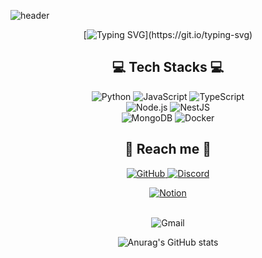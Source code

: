 ![header](https://capsule-render.vercel.app/api?type=slice&color=b19cdb&height=200&section=header&text=HanaSeol&fontSize=90&animation=twinkling&fontColor=2E2E2E)

<div align="center">

[![Typing SVG](https://readme-typing-svg.herokuapp.com?font=Square+Peg&size=33&duration=4000&color=9D6EF7&center=true&vCenter=true&width=550&height=80&lines=Hi%F0%9F%91%8B%2C+I'm+Hanaseol!++;I+wanna+be+a+backend++developer+;or+database++Admininistration;I'm+gonna+be+the+best+developer+in+the+world!)](https://git.io/typing-svg)
<div align=center>

## 💻 Tech Stacks 💻

<p>
<img alt="Python" src ="https://img.shields.io/badge/Python-3776AB.svg?&style=for-the-badge&logo=Python&logoColor=white">  
<img alt="JavaScript" src ="https://img.shields.io/badge/JavaScript-F7DF1E.svg?&style=for-the-badge&logo=JavaScript&logoColor=white"/> 
<img alt="TypeScript" src ="https://img.shields.io/badge/TypeScript-3178C6.svg?&style=for-the-badge&logo=TypeScript&logoColor=white"/> 
<br/>
<img alt="Node.js" src ="https://img.shields.io/badge/Node.js-339933.svg?&style=for-the-badge&logo=Node.js&logoColor=white"/> 
<img alt="NestJS" src ="https://img.shields.io/badge/NestJS-E0234E.svg?&style=for-the-badge&logo=NestJS&logoColor=white"/> 
<br/>
<img alt="MongoDB" src ="https://img.shields.io/badge/MongoDB-47A248.svg?&style=for-the-badge&logo=MongoDB&logoColor=white"/> 
<img alt="Docker" src ="https://img.shields.io/badge/Docker-2496ED.svg?&style=for-the-badge&logo=Docker&logoColor=white"/>
</p>

  
## 💌 Reach me 💌

<p>
<a href = "https://github.com/1hana26"><img alt="GitHub" src ="https://img.shields.io/badge/GitHub-181717.svg?&style=for-the-badge&logo=GitHub&logoColor=white"/>

<img alt="Discord" src="https://img.shields.io/badge/#34하나6453-%237289DA.svg?style=for-the-badge&logo=discord&logoColor=white"/>

</a> <a href = "https://large-chips-839.notion.site/33a5792028ae4ff7bc7143b49b269a61"> <img alt="Notion" src ="https://img.shields.io/badge/Notion-%23000000.svg?style=for-the-badge&logo=notion&logoColor=white"/></a>

<br/>
<img alt="Gmail" src 
="https://img.shields.io/badge/seolhana6206@gmail.com-EA4335.svg?&style=for-the-badge&logo=Gmail&logoColor=white"/>

![Anurag's GitHub stats](https://github-readme-stats.vercel.app/api?username=x0ng120x&show_icons=true&theme=vue)
</P>
<br/>
